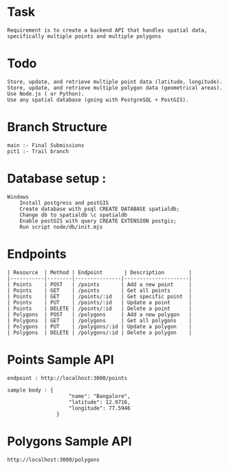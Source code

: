 # Task
    Requirement is to create a backend API that handles spatial data, specifically multiple points and multiple polygons

# Todo 
    Store, update, and retrieve multiple point data (latitude, longitude).
    Store, update, and retrieve multiple polygon data (geometrical areas).
    Use Node.js ( or Python).
    Use any spatial database (going with PostgreSQL + PostGIS).

# Branch Structure
    main :- Final Submissions 
    pit1 :- Trail branch 


# Database setup :
    Windows 
        Install postgress and postGIS
        Create database with psql CREATE DATABASE spatialdb;
        Change db to spatialdb \c spatialdb
        Enable postGIS with query CREATE EXTENSION postgis;
        Run script node/db/init.mjs


# Endpoints

    | Resource  | Method | Endpoint       | Description        |
    |-----------|--------|---------------|---------------------|
    | Points    | POST   | /points       | Add a new point     |
    | Points    | GET    | /points       | Get all points      |
    | Points    | GET    | /points/:id   | Get specific point  |
    | Points    | PUT    | /points/:id   | Update a point      |
    | Points    | DELETE | /points/:id   | Delete a point      |
    | Polygons  | POST   | /polygons     | Add a new polygon   |
    | Polygons  | GET    | /polygons     | Get all polygons    |
    | Polygons  | PUT    | /polygons/:id | Update a polygon    |
    | Polygons  | DELETE | /polygons/:id | Delete a polygon    |

# Points Sample API
    endpoint : http://localhost:3000/points

    sample body : {
                        "name": "Bangalore",
                        "latitude": 12.9716,
                        "longitude": 77.5946
                    }
# Polygons Sample API
    http://localhost:3000/polygons
    